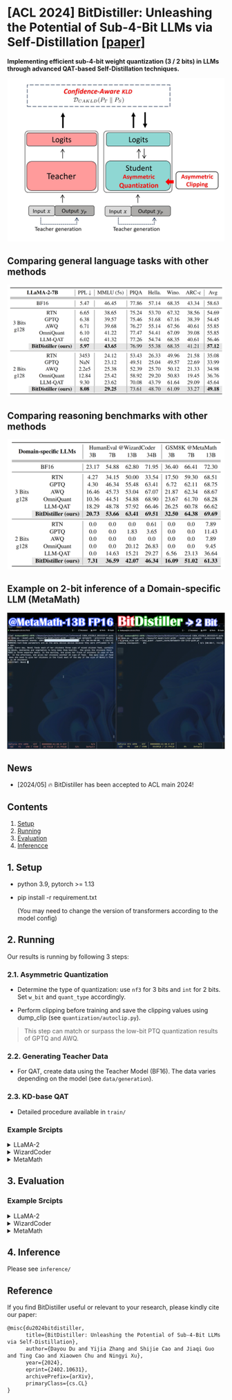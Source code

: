# [ACL 2024] BitDistiller: Unleashing the Potential of Sub-4-Bit LLMs via Self-Distillation [[paper]](http://arxiv.org/abs/2402.10631)

**Implementing efficient sub-4-bit weight quantization (3 / 2 bits) in LLMs through advanced QAT-based Self-Distillation techniques.**

![overview](./imgs/overview.jpg)

## Comparing general language tasks with other methods
![overview](./imgs/result7b.jpg)
<!-- ![overview](./imgs/result2.png)-->
## Comparing reasoning benchmarks with other methods
![overview](./imgs/result.png)

## Example on 2-bit inference of a Domain-specific LLM (MetaMath)
![gif](./imgs/Bitdistiller.gif)

## News
* [2024/05] 🔥 BitDistiller has been accepted to ACL main 2024! 


## Contents
1. [Setup](#1-setup)
2. [Running](#2-running)
3. [Evaluation](#3-evaluation)
4. [Inferencce](#4-inference)

## 1. Setup
* python 3.9, pytorch >= 1.13
* pip install -r requirement.txt 
  
  (You may need to change the version of transformers according to the model config)

## 2. Running

Our results is running by following 3 steps:

### 2.1. Asymmetric Quantization
* Determine the type of quantization: use `nf3` for 3 bits and `int` for 2 bits. Set `w_bit` and `quant_type` accordingly.

* Perform clipping before training and save the clipping values using dump_clip (see `quantization/autoclip.py`).

>This step can match or surpass the low-bit PTQ quantization results of GPTQ and AWQ.

### 2.2. Generating Teacher Data
* For QAT, create data using the Teacher Model (BF16). The data varies depending on the model (see `data/generation`).


### 2.3. KD-base QAT
* Detailed procedure available in `train/`


### Example Srcipts

<details>
  <summary>LLaMA-2</summary>
  
1. Get the Clipping result
    ```bash
    cd BitDistiller/quantization
    ~ 8 min
    CUDA_VISIBLE_DEVICES=0 python autoclip.py --model_path ../models/TinyLlama_v1.1 --calib_dataset pile --quant_type int --w_bit 2 --q_group_size 128 --run_clip --dump_clip ./clip_cache/TinyLlama_v1.1/int2-g128.pt
    ```
2. Get the Teacher Generation Data (Using vllm would be much faster)
    ```bash
    # vllm
    python generate_vllm.py --base_model <model_path> --dataset_name wikitext --out_path ./datasets/hf-llama-2-7b/ --max_sample 3000

    python generate_vllm.py --base_model <model_path> --dataset_name alpaca --out_path ./datasets/hf-llama-2-7b/ --max_sample 5000

    # change to path in .py
    python mix_data.py
    ```

    ```bash
    # torchrun
    cd BitDistiller/data/generation
    ~ 1-2 min setup + 27s/size-16 batch
    ~ 3hr25min to generate in total, ~1hr20min wikitext, 2hr5min alpaca
    bash generate.sh ../../models/TinyLlama_v1.1 wikitext ../datasets/tinyllama_v1.1/ 16 3000

    bash generate.sh ../../models/TinyLlama_v1.1 alpaca ../datasets/tinyllama_v1.1/ 16 5000

    # change to path in .py
    python mix_data.py
    ```
3. Run KD-base QAT
    Estimate 1h 15 min per epoch which is pretty good, we could 
    actually to afford to train for 4 epochs is we wanted to, though it may be best to keep it to 1-2.
    ```bash
    # Specify the pre-trained model path
    # Specify the num_gpus and batch_size according to your GPU devices
    # Specify the clipping cache path to the --clip

    cd train
    

    bash train.sh ../data/datasets/tinyllama_v1.1/mix_wiki_alpaca_8000.json ./ckpts/tiny_llama_v1.1/int2-g128/ ./logs/tiny_llama_v1.1/int2-g128/ 4
    ```
</details>

<details>
  <summary>WizardCoder</summary>
  
1. Get the Clipping result
    ```bash
    cd BitDistiller/quantization

    CUDA_VISIBLE_DEVICES=0 python autoclip.py --model_path <model_path> --calib_dataset code --quant_type int --w_bit 2 --q_group_size 128 --run_clip --dump_clip ./clip_cache/WizardCoder-7B/int2-g128.pt
    ```
2. Get the Teacher Generation Data
    ```bash
    # vllm
    python generate_vllm.py --base_model <model_path> --dataset_name code --out_path ./datasets/WizardCoder-7b/ --max_sample 3000
    ```

    ```bash
    cd BitDistiller/data/generation

    bash generate.sh /root/WizardCoder-Python-7B/ code ../datasets/WizardCoder-7b/ 16 3000
    ```
3. Run KD-base QAT
    ```bash
    # Specify the pre-trained model path
    # Specify the num_gpus and batch_size according to your GPU devices
    # Specify the clipping cache path to the --clip

    cd train
    
    bash train.sh ../data/datasets/WizardCoder-7b/code_T0.7_N1024_S42_3000.json ./ckpts/WizardCoder-7b/int2-g128/ ./logs/WizardCoder-7b/int2-g128/ 2
    ```
</details>

<details>
  <summary>MetaMath</summary>

1. Get the Clipping result
    ```bash
    cd BitDistiller/quantization

    CUDA_VISIBLE_DEVICES=0 python autoclip.py --model_path <model_path> --calib_dataset gsm8k --quant_type int --w_bit 2 --q_group_size 128 --run_clip --dump_clip ./clip_cache/MetaMath-7B/int2-g128.pt
    ```
2. Get the Teacher Generation Data
    ```bash
    # vllm
    python generate_vllm.py --base_model <model_path> --dataset_name math --out_path ./datasets/MetaMath-7B/ --max_sample 3000
    ```

    ```bash
    cd BitDistiller/data/generation

    bash generate.sh /root/MetaMath-7B-V1.0/ math ../datasets/MetaMath-7B/ 16 3000
    ```
3. Run KD-base QAT
    ```bash
    # Specify the pre-trained model path
    # Specify the num_gpus and batch_size according to your GPU devices
    # Specify the clipping cache path to the --clip

    cd train
    
    bash train.sh ../data/datasets/MetaMath-7B/math_T0.7_N1024_S42_3000.json ./ckpts/MetaMath-7b/int2-g128/ ./logs/MetaMath-7b/int2-g128/ 2
    ```
</details>

## 3. Evaluation
### Example Srcipts
<details>
  <summary>LLaMA-2</summary>



* Test PPL on WikiText-2
Works out of the box
  ```bash
  cd test/general

  python wiki_ppl.py --model ../../train/ckpts/tiny_llama_v1.1/int2-g128/checkpoint-12/ --quant_type int --bits 2 --group_size 128
  ```
Needed to replace deprecated load_metric, 
https://discuss.huggingface.co/t/cant-import-load-metric-from-datasets/107524

* Test MMLU
  ```bash
  CUDA_VISIBLE_DEVICES=0 python llm_eval.py --model  ../../models/TinyLlama_v1.1 --eval_tasks hendrycksTest-* --test_set --bits 2 --group_size 128 --batch_size 8 --quant_type int --num_fewshot 0
  ```
To speed up MMLU (and effectively evaluate model in approximately 10 minutes) we must change num_fewshot. By reducing num_fewshot to zero, the above script takes 9:02 mins to run all requests on a NVIDIA A40 with 9 vCPU and 50 GB RAM [Note: By decreasing the batch_size to 2, the above script takes 10:01 mins to run all requests].
There are concerns to doing this though. Changing the number of fewshot examples leads to a reduction in the MMLU accuracy. For num_fewshot 5, MMLU accuracy is 26.36 [Note: the original TinyLlama paper, https://arxiv.org/pdf/2401.02385, reports MMLU accuracy of 26.58 for 5 shot testing]. However, reducing num_fewshot to 0, TinyLlama_v1.1 achieves an accuracy on MMLU of 25.12. Therefore, to stay consistent with the evaluation methodology of TinyLlama and BitDistiller we probably shouldn't change num_fewshot.

* Test Common-sense QA Tasks

hellaswag is hellaslow 10 min, 46355 iterations ~10 min
all datasets work out of the box except arc_challenge,
since it involves a subset of ai2_arc. Need to figure out
how to just get the subset.
  ```bash
  CUDA_VISIBLE_DEVICES=0 python llm_eval.py --model ../../train/ckpts/tiny_llama_v1.1/int2-g128/checkpoint-12/  --eval_tasks arc_challenge,winogrande,hellaswag,piqa --test_set --bits 2 --group_size 128 --quant_type int --num_fewshot 0 
  ```

</details>

<details>
  <summary>WizardCoder</summary>

* Install the environment according to the instructions of [HumanEval](https://github.com/openai/human-eval), 

* Example script:
    ```bash
    cd test/humaneval
    bash gen_preds.sh [checkpoint_path] ./preds/7b/int2-g128/
    ```
</details>

<details>
  <summary>MetaMath</summary>
  
* Example script:

    ```bash
    cd test/gsm8k
    bash test.sh ../../train/ckpts/MetaMath-7b/int2-g128/ ./preds/7b/int2-g128/
    ```
</details>


## 4. Inference
Please see `inference/`



## Reference
If you find BitDistiller useful or relevant to your research, please kindly cite our paper:
```
@misc{du2024bitdistiller,
      title={BitDistiller: Unleashing the Potential of Sub-4-Bit LLMs via Self-Distillation}, 
      author={Dayou Du and Yijia Zhang and Shijie Cao and Jiaqi Guo and Ting Cao and Xiaowen Chu and Ningyi Xu},
      year={2024},
      eprint={2402.10631},
      archivePrefix={arXiv},
      primaryClass={cs.CL}
}
```

